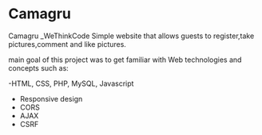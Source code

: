 # Camagru
Camagru
_WeThinkCode
Simple website that allows guests to register,take pictures,comment and like pictures.

main goal of this project was to get familiar with Web technologies and concepts such as:

-HTML, CSS, PHP, MySQL, Javascript

- Responsive design
- CORS
- AJAX
- CSRF

